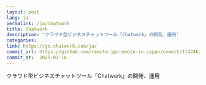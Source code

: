 ```yaml
---
layout: post
lang: ja
permalink: /ja/chatwork
title: Chatwork
description: 'クラウド型ビジネスチャットツール「Chatwork」の開発、運用'
categories: 
link: https://go.chatwork.com/ja/
commit_url: https://github.com/remote-jp/remote-in-japan/commit/1f42463fa278ec6976af90175ef27509a22908f0
commit_at:  2025-01-16
---
```


<p>クラウド型ビジネスチャットツール「Chatwork」の開発、運用</p>
